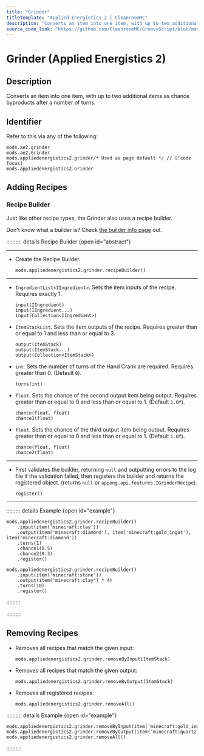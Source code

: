 ```yaml
---
title: "Grinder"
titleTemplate: "Applied Energistics 2 | CleanroomMC"
description: "Converts an item into one item, with up to two additional items as chance byproducts after a number of turns."
source_code_link: "https://github.com/CleanroomMC/GroovyScript/blob/master/src/main/java/com/cleanroommc/groovyscript/compat/mods/appliedenergistics2/Grinder.java"
---
```


# Grinder (Applied Energistics 2)

## Description

Converts an item into one item, with up to two additional items as chance byproducts after a number of turns.

## Identifier

Refer to this via any of the following:

```groovy:no-line-numbers {3}
mods.ae2.grinder
mods.ae2.Grinder
mods.appliedenergistics2.grinder/* Used as page default */ // [!code focus]
mods.appliedenergistics2.Grinder
```


## Adding Recipes

### Recipe Builder

Just like other recipe types, the Grinder also uses a recipe builder.

Don't know what a builder is? Check [the builder info page](../../getting_started/builder.md) out.

:::::::::: details Recipe Builder {open id="abstract"}

---

- Create the Recipe Builder.

    ```groovy:no-line-numbers
    mods.appliedenergistics2.grinder.recipeBuilder()
    ```

---

- `IngredientList<IIngredient>`. Sets the item inputs of the recipe. Requires exactly 1.

    ```groovy:no-line-numbers
    input(IIngredient)
    input(IIngredient...)
    input(Collection<IIngredient>)
    ```

- `ItemStackList`. Sets the item outputs of the recipe. Requires greater than or equal to 1 and less than or equal to 3.

    ```groovy:no-line-numbers
    output(ItemStack)
    output(ItemStack...)
    output(Collection<ItemStack>)
    ```

- `int`. Sets the number of turns of the Hand Crank are required. Requires greater than 0. (Default `0`).

    ```groovy:no-line-numbers
    turns(int)
    ```

- `float`. Sets the chance of the second output item being output. Requires greater than or equal to 0 and less than or equal to 1. (Default `1.0f`).

    ```groovy:no-line-numbers
    chance(float, float)
    chance1(float)
    ```

- `float`. Sets the chance of the third output item being output. Requires greater than or equal to 0 and less than or equal to 1. (Default `1.0f`).

    ```groovy:no-line-numbers
    chance(float, float)
    chance2(float)
    ```

---

- First validates the builder, returning `null` and outputting errors to the log file if the validation failed, then registers the builder and returns the registered object. (returns `null` or `appeng.api.features.IGrinderRecipe`).

    ```groovy:no-line-numbers
    register()
    ```

---

::::::::: details Example {open id="example"}
```groovy:no-line-numbers
mods.appliedenergistics2.grinder.recipeBuilder()
    .input(item('minecraft:clay'))
    .output(item('minecraft:diamond'), item('minecraft:gold_ingot'), item('minecraft:diamond'))
    .turns(1)
    .chance1(0.5)
    .chance2(0.3)
    .register()

mods.appliedenergistics2.grinder.recipeBuilder()
    .input(item('minecraft:stone'))
    .output(item('minecraft:clay') * 4)
    .turns(10)
    .register()
```

:::::::::

::::::::::

## Removing Recipes

- Removes all recipes that match the given input:

    ```groovy:no-line-numbers
    mods.appliedenergistics2.grinder.removeByInput(ItemStack)
    ```

- Removes all recipes that match the given output:

    ```groovy:no-line-numbers
    mods.appliedenergistics2.grinder.removeByOutput(ItemStack)
    ```

- Removes all registered recipes:

    ```groovy:no-line-numbers
    mods.appliedenergistics2.grinder.removeAll()
    ```

:::::::::: details Example {open id="example"}
```groovy:no-line-numbers
mods.appliedenergistics2.grinder.removeByInput(item('minecraft:gold_ingot'))
mods.appliedenergistics2.grinder.removeByOutput(item('minecraft:quartz'))
mods.appliedenergistics2.grinder.removeAll()
```

::::::::::
